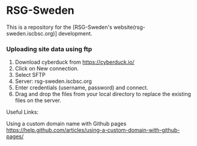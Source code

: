 # RSG-Sweden

This is a repository for the [RSG-Sweden's website(rsg-sweden.iscbsc.org)] development. </br>

### Uploading site data using ftp
1. Download cyberduck from https://cyberduck.io/
2. Click on New connection.
3. Select SFTP
4. Server: rsg-sweden.iscbsc.org
5. Enter credentials (username, password) and connect.
6. Drag and drop the files from your local directory to replace the existing files on the server.

Useful Links: </br>

Using a custom domain name with Github pages https://help.github.com/articles/using-a-custom-domain-with-github-pages/
